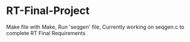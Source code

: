 # RT-Final-Project

Make file with Make,
Run 'seqgen' file,
Currently working on seqgen.c to complete RT Final Requirements
